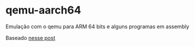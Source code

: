 # qemu-aarch64
Emulação com o qemu para ARM 64 bits e alguns programas em assembly

Baseado [nesse post](https://translatedcode.wordpress.com/2017/07/24/installing-debian-on-qemus-64-bit-arm-virt-board/)



